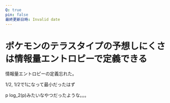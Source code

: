```yaml
---
Q: true
pin: false
最終更新日時: Invalid date
---
```

# ポケモンのテラスタイプの予想しにくさは情報量エントロピーで定義できる

情報量エントロピーの定義忘れた。

1/2, 1/2で1になって最小だったはず

p log_2(p)みたいなやつだったような。。。